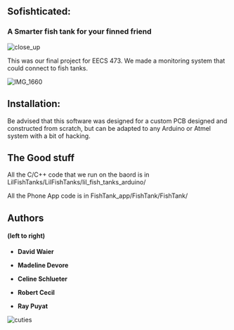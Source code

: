 ## Sofishticated: 
### A Smarter fish tank for your finned friend

![close_up](https://user-images.githubusercontent.com/41589697/71604711-f0b4e400-2b31-11ea-888f-ee7d592da443.jpeg)


This was our final project for EECS 473. We made a monitoring system that could connect to fish tanks.


![IMG_1660](https://user-images.githubusercontent.com/41589697/71604759-23f77300-2b32-11ea-932b-220c6a707082.jpeg)

## Installation:
Be advised that this software was designed for a custom PCB designed and constructed from scratch, but can be adapted to any Arduino or Atmel system with a bit of hacking.

## The Good stuff
All the C/C++ code that we run on the baord is in LilFishTanks/LilFishTanks/lil_fish_tanks_arduino/

All the Phone App code is in FishTank_app/FishTank/FishTank/

## Authors
#### (left to right)


* **David Waier** 

* **Madeline Devore** 

* **Celine Schlueter**

* **Robert Cecil** 

* **Ray Puyat** 

![cuties](https://user-images.githubusercontent.com/41589697/71604888-f3640900-2b32-11ea-96e6-fc64cbe460e1.jpeg)

